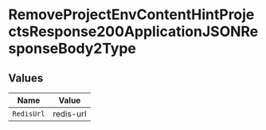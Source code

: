 # RemoveProjectEnvContentHintProjectsResponse200ApplicationJSONResponseBody2Type


## Values

| Name       | Value      |
| ---------- | ---------- |
| `RedisUrl` | redis-url  |